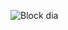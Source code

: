 ![Block dia](https://user-images.githubusercontent.com/68195812/144256052-3151f1af-4cf6-445d-8392-8d5c7ee47b62.png)


